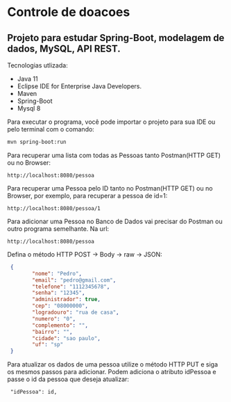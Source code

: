 # Controle de doacoes

## Projeto para estudar Spring-Boot, modelagem de dados, MySQL, API REST.

Tecnologias utlizada:
- Java 11
- Eclipse IDE for Enterprise Java Developers.
- Maven
- Spring-Boot
- Mysql 8

Para executar o programa, você pode importar o projeto para sua IDE ou pelo terminal com o comando:
```bash
mvn spring-boot:run
```

Para recuperar uma lista com todas as Pessoas tanto Postman(HTTP GET) ou no Browser:

```
http://localhost:8080/pessoa
```

Para recuperar uma Pessoa pelo ID tanto no Postman(HTTP GET) ou no Browser, por exemplo, para recuperar a pessoa de id=1:

```
http://localhost:8080/pessoa/1
```
Para adicionar uma Pessoa no Banco de Dados vai precisar do Postman ou outro programa semelhante. Na url:

```
http://localhost:8080/pessoa
```

Defina o método HTTP POST -> Body -> raw -> JSON:

```Json
 {
        "nome": "Pedro",
        "email": "pedro@gmail.com",
        "telefone": "1112345678",
        "senha": "12345",
        "administrador": true,
        "cep": "08000000",
        "logradouro": "rua de casa",
        "numero": "0",
        "complemento": "",
        "bairro": "",
        "cidade": "sao paulo",
        "uf": "sp"
 }
 ```
 
 Para atualizar os dados de uma pessoa utilize o método HTTP PUT e siga os mesmos passos para adicionar. Podem adiciona o atributo idPessoa e passe o id da pessoa que deseja atualizar:
 ```
  "idPessoa": id,
 ```

